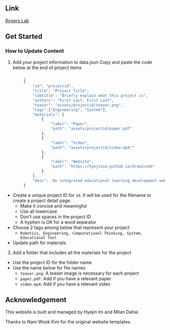 ## Link

[Rogers Lab](https://hyejinim.github.io/rogerslab)

## Get Started

### How to Update Content
1. Add your project information to data.json 
Copy and paste the code below at the end of project items
```javascript
        ,
        {
            "id": "projectid",
            "title": "Project Title",
            "subtitle": "Briefly explain what this project is",
            "authors": "First Last, First Last",
            "teaser": "assets/projectid/teaser.png",
            "tags":["Engineering", "System"],
            "materials": [
                { 
                    "label": "Paper",
                    "path": "assets/projectid/paper.pdf"
                },
                { 
                    "label": "Video",
                    "path": "assets/projectid/video.mp4""
                },
                { 
                    "label": "Website",
                    "path": "https://hyejinim.github.io/draw2code"
                }
            ],
            "desc": "An integrated educational learning development web-based environment intended for learning and teaching through robotics. CORP combines the potential of the Google web-based platform with the educational robot technology of the LEGO Mindstorms EV3 Kit. Designed for students in primary and high school, CORP allows students from different locations to interact collaboratively through sharing a Google Slide document with a custom add-on developed to talk to the EV3 robot."
        }
```
* Create a unique project ID for `id`. It will be used for the filename to create a project detail page.
  * Make it concise and meaningful
  * Use all lowercase
  * Don't use spaces in the project ID
  * A hyphen is OK for a word separator
* Choose 2 tags among below that represent your project
  * `Robotics, Engineering, Computatioanl Thinking, System, Educational Tool`
* Update path for materials
3. Add a folder that includes all the materials for the project
* Use the project ID for the folder name
* Use the name below for file names
  * `teaser.png`: A teaser image is necessary for each project
  * `paper.pdf`: Add if you have a relevant paper
  * `video.mp4`: Add if you have a relevant video

## Acknowledgement
This website is built and managed by Hyejin Im and Milan Dahal.

Thanks to Nam Wook Kim for the original website templates.
